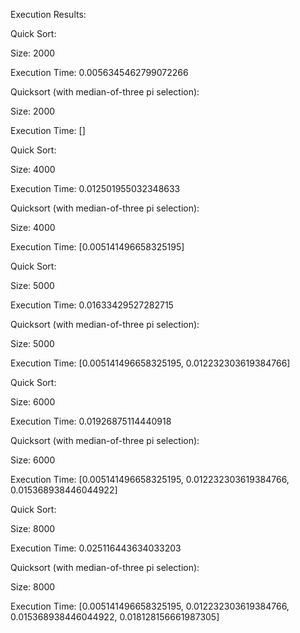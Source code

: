 Execution Results:

Quick Sort:

Size: 2000

Execution Time: 0.0056345462799072266

Quicksort (with median-of-three pi selection):

Size: 2000

Execution Time: []

Quick Sort:

Size: 4000

Execution Time: 0.012501955032348633

Quicksort (with median-of-three pi selection):

Size: 4000

Execution Time: [0.005141496658325195]

Quick Sort:

Size: 5000

Execution Time: 0.01633429527282715

Quicksort (with median-of-three pi selection):

Size: 5000

Execution Time: [0.005141496658325195, 0.012232303619384766]

Quick Sort:

Size: 6000

Execution Time: 0.01926875114440918

Quicksort (with median-of-three pi selection):

Size: 6000

Execution Time: [0.005141496658325195, 0.012232303619384766, 0.015368938446044922]

Quick Sort:

Size: 8000

Execution Time: 0.025116443634033203

Quicksort (with median-of-three pi selection):

Size: 8000

Execution Time: [0.005141496658325195, 0.012232303619384766, 0.015368938446044922, 0.018128156661987305]
